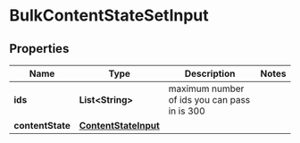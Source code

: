 # BulkContentStateSetInput

## Properties
Name | Type | Description | Notes
------------ | ------------- | ------------- | -------------
**ids** | **List&lt;String&gt;** | maximum number of ids you can pass in is 300 | 
**contentState** | [**ContentStateInput**](ContentStateInput.md) |  | 
